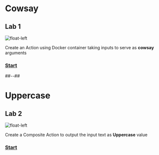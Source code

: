 <!-- .slide: class="exercice" -->

# Cowsay

## Lab 1

![float-left](./assets/images/syntax-lab1-cowsay.png)

Create an Action using Docker container taking inputs to serve as **cowsay** arguments

### [Start](https://github.com/sfeir-open-source/sfeir-school-github-action-dev/tree/main/steps/10-syntax-lab1-action-input)

##--##

<!-- .slide: class="exercice" -->

# Uppercase
## Lab 2

![float-left](./assets/images/syntax-lab2-uppercase.jpeg)

Create a Composite Action to output the input text as **Uppercase** value

### [Start](https://github.com/sfeir-open-source/sfeir-school-github-action-dev/tree/main/steps/10-syntax-lab2-action-output)
